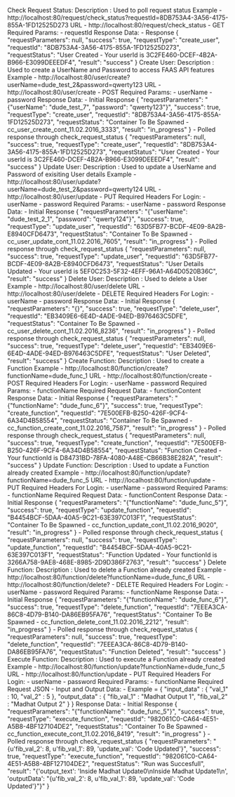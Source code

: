 Check Request Status:
  Description : Used to poll request status
  Example - http://localhost:80/request/check_status?requestId=8DB753A4-3A56-4175-855A-1FD12525D273
  URL - http://localhost:80/request/check_status - GET
    Required Params:
      - requestId
    Response Data:
      - Response
        {
          "requestParameters": null,
          "success": true,
          "requestType": "create_user",
          "requestId": "8DB753A4-3A56-4175-855A-1FD12525D273",
          "requestStatus": "User Created - Your userId is 3C2FE460-DCEF-4B2A-B966-E3099DEEEDF4",
          "result": "success"
        }
Create User:
  Description : Used to create a UserName and Password to access FAAS API features
  Example - http://localhost:80/user/create?userName=dude_test_2&password=qwerty123
  URL - http://localhost:80/user/create - POST
    Required Params:
      - userName
      - password
    Response Data:
      - Initial Response
        {
          "requestParameters": "{\"userName\": \"dude_test_7\", \"password\": \"qwerty123\"}",
          "success": true,
          "requestType": "create_user",
          "requestId": "8DB753A4-3A56-4175-855A-1FD12525D273",
          "requestStatus": "Container To Be Spawned - cc_user_create_cont_11.02.2016_3333",
          "result": "in_progress"
        }
      - Polled response through check_request_status
        {
          "requestParameters": null,
          "success": true,
          "requestType": "create_user",
          "requestId": "8DB753A4-3A56-4175-855A-1FD12525D273",
          "requestStatus": "User Created - Your userId is 3C2FE460-DCEF-4B2A-B966-E3099DEEEDF4",
          "result": "success"
        }
Update User:
  Description : Used to update a UserName and Password of exisiting User details
  Example - http://localhost:80/user/update?userName=dude_test_2&password=qwerty124
  URL - http://localhost:80/user/update - PUT
    Required Headers For Login:
      - userName
      - password
    Required Params:
      - userName
      - password
    Response Data:
      - Initial Response
        {
          "requestParameters": "{\"userName\": \"dude_test_2_1\", \"password\": \"qwerty124\"}",
          "success": true,
          "requestType": "update_user",
          "requestId": "63D5FB77-BCDF-4E09-8A2B-E8940CFD6473",
          "requestStatus": "Container To Be Spawned - cc_user_update_cont_11.02.2016_7605",
          "result": "in_progress"
        }
      - Polled response through check_request_status
        {
          "requestParameters": null,
          "success": true,
          "requestType": "update_user",
          "requestId": "63D5FB77-BCDF-4E09-8A2B-E8940CFD6473",
          "requestStatus": "User Details Updated - Your userId is 5EF0C253-5F32-4EFF-96A1-A64D0520B36C",
          "result": "success"
        }
Delete User:
  Description : Used to delete a User
  Example - http://localhost:80/user/delete
  URL - http://localhost:80/user/delete - DELETE
    Required Headers For Login:
      - userName
      - password
    Response Data:
      - Initial Response
        {
          "requestParameters": "{}",
          "success": true,
          "requestType": "delete_user",
          "requestId": "EB3409E6-6E4D-4ADE-94ED-B976463C5DFE",
          "requestStatus": "Container To Be Spawned - cc_user_delete_cont_11.02.2016_8236",
          "result": "in_progress"
        }
      - Polled response through check_request_status
        {
          "requestParameters": null,
          "success": true,
          "requestType": "delete_user",
          "requestId": "EB3409E6-6E4D-4ADE-94ED-B976463C5DFE",
          "requestStatus": "User Deleted",
          "result": "success"
        }
Create Function:
  Description : Used to create a Function
  Example - http://localhost:80/function/create?functionName=dude_func_1
  URL - http://localhost:80/function/create - POST
    Required Headers For Login:
      - userName
      - password
    Required Params:
      - functionName
    Required Request Data:
      - functionContent
    Response Data:
      - Initial Response
        {
          "requestParameters": "{\"functionName\": \"dude_func_6\"}",
          "success": true,
          "requestType": "create_function",
          "requestId": "7E500EFB-B250-426F-9CF4-6A34D4B58554",
          "requestStatus": "Container To Be Spawned - cc_function_create_cont_11.02.2016_7587",
          "result": "in_progress"
        }
      - Polled response through check_request_status
        {
          "requestParameters": null,
          "success": true,
          "requestType": "create_function",
          "requestId": "7E500EFB-B250-426F-9CF4-6A34D4B58554",
          "requestStatus": "Function Created - Your functionId is D84731BD-78FA-4080-A48E-CB66B38E282A",
          "result": "success"
        }
Update Function:
  Description : Used to update a Function already created
  Example - http://localhost:80/function/update?functionName=dude_func_5
  URL - http://localhost:80/function/update - PUT
    Required Headers For Login:
      - userName
      - password
    Required Params:
      - functionName
    Required Request Data:
      - functionContent
    Response Data:
      - Initial Response
        {
          "requestParameters": "{\"functionName\": \"dude_func_5\"}",
          "success": true,
          "requestType": "update_function",
          "requestId": "B4454BCF-5DAA-40A5-9C21-63E397C013F1",
          "requestStatus": "Container To Be Spawned - cc_function_update_cont_11.02.2016_9020",
          "result": "in_progress"
        }
      - Polled response through check_request_status
        {
          "requestParameters": null,
          "success": true,
          "requestType": "update_function",
          "requestId": "B4454BCF-5DAA-40A5-9C21-63E397C013F1",
          "requestStatus": "Function Updated - Your functionId is 3266A758-9AE8-468E-8985-2D9D386F2763",
          "result": "success"
        }
Delete Function:
  Description : Used to delete a Function already created
  Example - http://localhost:80/function/delete?functionName=dude_func_6
  URL - http://localhost:80/function/delete? - DELETE
    Required Headers For Login:
      - userName
      - password
    Required Params:
      - functionName
    Response Data:
      - Initial Response
        {
          "requestParameters": "{\"functionName\": \"dude_func_6\"}",
          "success": true,
          "requestType": "delete_function",
          "requestId": "7EEEA3CA-86C8-4D79-B140-DA86EB95FA76",
          "requestStatus": "Container To Be Spawned - cc_function_delete_cont_11.02.2016_2212",
          "result": "in_progress"
        }
      - Polled response through check_request_status
        {
          "requestParameters": null,
          "success": true,
          "requestType": "delete_function",
          "requestId": "7EEEA3CA-86C8-4D79-B140-DA86EB95FA76",
          "requestStatus": "Function Deleted",
          "result": "success"
        }
Execute Function:
  Description : Used to execute a Function already created
  Example - http://localhost:80/function/update?functionName=dude_func_5
  URL - http://localhost:80/function/update - PUT
    Required Headers For Login:
      - userName
      - password
    Required Params:
      - functionName
    Required Request JSON - Input and Output Data:
        - Example = {
            "input_data" : {
                    "val_1" : 10,
                    "val_2" : 5
                    },
            "output_data" : {
                    "fib_val_1" : "Madhat Output 1",
                    "fib_val_2" : "Madhat Output 2"
                    }
                    }
    Response Data:
      - Initial Response
        {
          "requestParameters": "{\"functionName\": \"dude_func_5\"}",
          "success": true,
          "requestType": "execute_function",
          "requestId": "982061C0-CA64-4E51-A5B8-4BF127104DE2",
          "requestStatus": "Container To Be Spawned - cc_function_execute_cont_11.02.2016_8419",
          "result": "in_progress"
        }
      - Polled response through check_request_status
      {
        "requestParameters": "{u'fib_val_2': 8, u'fib_val_1': 89, 'update_val': 'Code Updated'}",
        "success": true,
        "requestType": "execute_function",
        "requestId": "982061C0-CA64-4E51-A5B8-4BF127104DE2",
        "requestStatus": "Run was Succesfull",
        "result": "{'output_text': 'Inside Madhat Update0\\nInside Madhat Update1\\n', 'outputData': \"{u'fib_val_2': 8, u'fib_val_1': 89, 'update_val': 'Code Updated'}\"}"
      }